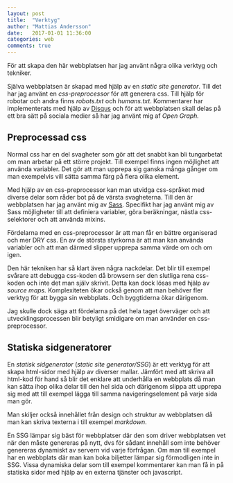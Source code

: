 ```yaml
---
layout: post
title:  "Verktyg"
author: "Mattias Andersson"
date:   2017-01-01 11:36:00
categories: web
comments: true
---
```


För att skapa den här webbplatsen har jag använt några olika verktyg och 
tekniker. 

Själva webbplatsen är skapad med hjälp av en *static site 
generator*. Till det har jag använt en *css-preprocessor* för att generera 
css. Till hjälp för robotar och andra finns *robots.txt* och *humans.txt*. 
Kommentarer har implementerats med hjälp av [Disqus] och för att webbplatsen 
skall delas på ett bra sätt på sociala medier så har jag använt mig af *Open 
Graph.*

## Preprocessad css

Normal css har en del svagheter som  gör att det snabbt kan bli tungarbetat 
om man arbetar på ett större projekt. Till exempel finns ingen möjlighet att 
använda variabler. Det gör att man upprepa sig ganska många gånger om man 
exempelvis vill sätta samma färg på flera olika element.

Med hjälp av en css-preprocessor kan man utvidga css-språket med diverse 
delar som råder bot på de värsta svagheterna. Till den är webbplatsen har jag
använt mig av [Sass]. Specifikt har jag använt mig av Sass möjligheter till 
att definiera variabler, göra beräkningar, nästla css-selektorer och att 
använda mixins.
 
Fördelarna med en css-preprocessor är att man får en bättre organiserad och 
mer DRY css. En av de största styrkorna är att man kan använda variabler och 
att man därmed slipper upprepa samma värde om och om igen.

Den här tekniken har så klart även några nackdelar. Det blir till exempel 
svårare att debugga css-koden då browsern ser den slutliga rena css-koden och
inte det man själv skrivit. Detta kan dock lösas med hjälp av *source maps.*
Komplexiteten ökar också genom att man behöver fler verktyg för att bygga sin
webbplats. Och byggtiderna ökar därigenom.

Jag skulle dock säga att fördelarna på det hela taget överväger och att 
utvecklingsprocessen blir betyligt smidigare om man använder en 
css-preprocessor.

## Statiska sidgeneratorer

En *statisk sidgenerator* (*static site generator/SSG*) är ett verktyg för 
att skapa html-sidor med hjälp av diverser mallar. Jämfört med att skriva all 
html-kod för hand så blir det enklare att underhålla en webbplats då man kan 
sätta ihop olika delar till den hel sida och därigenom slippa att upprepa sig
med att till exempel lägga till samma navigeringselement på varje sida man gör.
 
Man skiljer också innehållet från design och struktur av webbplatsen då man 
kan skriva texterna i till exempel *markdown*.
 
En SSG lämpar sig bäst för webbplatser där den som driver webbplatsen 
vet när den måste genereras på nytt, dvs för sådant innehåll som inte behöver 
genereras dynamiskt av servern vid varje förfrågan. Om man till exempel har en 
webbplats där man kan boka biljetter lämpar sig förmodligen inte in SSG. 
Vissa dynamiska delar som till exempel kommentarer kan man få in på statiska 
sidor med hjälp av en externa tjänster och javascript.

[Disqus]: https://disqus.com/
[Sass]: http://sass-lang.com/


